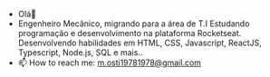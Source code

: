 - Olá👋 
- Engenheiro Mecânico, migrando para a área de T.I Estudando programação e desenvolvimento na plataforma Rocketseat. Desenvolvendo habilidades em HTML, CSS, Javascript, ReactJS, Typescript, Node.js, SQL e mais..
- 📫 How to reach me: m.osti19781978@gmail.com




